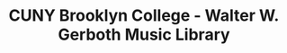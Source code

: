 ---
layout: repo
title: "CUNY Brooklyn College - Walter W. Gerboth Music Library"
id: 19434
permalink: repos/19434/
---